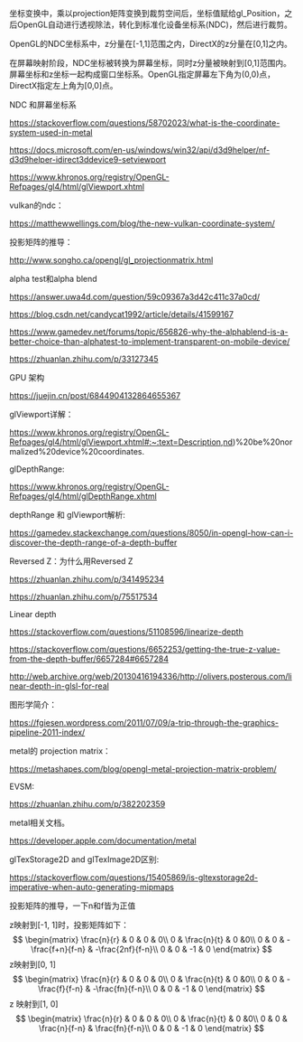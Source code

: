 坐标变换中，乘以projection矩阵变换到裁剪空间后，坐标值赋给gl_Position，之后OpenGL自动进行透视除法，转化到标准化设备坐标系(NDC)，然后进行裁剪。

OpenGL的NDC坐标系中，z分量在[-1,1]范围之内，DirectX的z分量在[0,1]之内。

在屏幕映射阶段，NDC坐标被转换为屏幕坐标，同时z分量被映射到[0,1]范围内。屏幕坐标和z坐标一起构成窗口坐标系。OpenGL指定屏幕左下角为(0,0)点，DirectX指定左上角为[0,0]点。



NDC 和屏幕坐标系

https://stackoverflow.com/questions/58702023/what-is-the-coordinate-system-used-in-metal

https://docs.microsoft.com/en-us/windows/win32/api/d3d9helper/nf-d3d9helper-idirect3ddevice9-setviewport

https://www.khronos.org/registry/OpenGL-Refpages/gl4/html/glViewport.xhtml

vulkan的ndc：

https://matthewwellings.com/blog/the-new-vulkan-coordinate-system/

投影矩阵的推导：

http://www.songho.ca/opengl/gl_projectionmatrix.html

alpha test和alpha blend

https://answer.uwa4d.com/question/59c09367a3d42c411c37a0cd/

https://blog.csdn.net/candycat1992/article/details/41599167

https://www.gamedev.net/forums/topic/656826-why-the-alphablend-is-a-better-choice-than-alphatest-to-implement-transparent-on-mobile-device/

https://zhuanlan.zhihu.com/p/33127345

GPU 架构

https://juejin.cn/post/6844904132864655367

glViewport详解：

https://www.khronos.org/registry/OpenGL-Refpages/gl4/html/glViewport.xhtml#:~:text=Description,nd)%20be%20normalized%20device%20coordinates.

glDepthRange:

https://www.khronos.org/registry/OpenGL-Refpages/gl4/html/glDepthRange.xhtml

depthRange 和 glViewport解析:

https://gamedev.stackexchange.com/questions/8050/in-opengl-how-can-i-discover-the-depth-range-of-a-depth-buffer

Reversed Z：为什么用Reversed Z

https://zhuanlan.zhihu.com/p/341495234

https://zhuanlan.zhihu.com/p/75517534

Linear depth

https://stackoverflow.com/questions/51108596/linearize-depth

https://stackoverflow.com/questions/6652253/getting-the-true-z-value-from-the-depth-buffer/6657284#6657284

http://web.archive.org/web/20130416194336/http://olivers.posterous.com/linear-depth-in-glsl-for-real

图形学简介：

https://fgiesen.wordpress.com/2011/07/09/a-trip-through-the-graphics-pipeline-2011-index/

metal的 projection matrix：

https://metashapes.com/blog/opengl-metal-projection-matrix-problem/

EVSM:

https://zhuanlan.zhihu.com/p/382202359

metal相关文档。

https://developer.apple.com/documentation/metal



glTexStorage2D and glTexImage2D区别:

https://stackoverflow.com/questions/15405869/is-gltexstorage2d-imperative-when-auto-generating-mipmaps



投影矩阵的推导，一下n和f皆为正值

z映射到[-1, 1]时，投影矩阵如下：
$$
\begin{matrix}
\frac{n}{r} & 0 & 0 & 0\\
0 & \frac{n}{t} & 0 &0\\
0 & 0 & -\frac{f+n}{f-n} & -\frac{2nf}{f-n}\\
0 & 0 & -1 & 0
\end{matrix}
$$
z映射到[0, 1]
$$
\begin{matrix}
\frac{n}{r} & 0 & 0 & 0\\
0 & \frac{n}{t} & 0 &0\\
0 & 0 & -\frac{f}{f-n} & -\frac{fn}{f-n}\\
0 & 0 & -1 & 0
\end{matrix}
$$
z 映射到[1, 0]
$$
\begin{matrix}
\frac{n}{r} & 0 & 0 & 0\\
0 & \frac{n}{t} & 0 &0\\
0 & 0 & \frac{n}{f-n} & \frac{fn}{f-n}\\
0 & 0 & -1 & 0
\end{matrix}
$$
